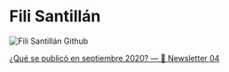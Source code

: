# Fili Santillán

![Fili Santillán Github](https://github.com/FiliSantillan/FiliSantillan/blob/master/assets/cover-github.png)

[¿Qué se publicó en septiembre 2020? — 💌 Newsletter 04](https://filisantillan.com/blog/newsletter-04/)
